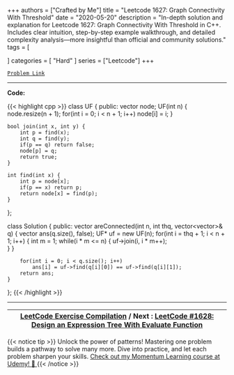 
+++
authors = ["Crafted by Me"]
title = "Leetcode 1627: Graph Connectivity With Threshold"
date = "2020-05-20"
description = "In-depth solution and explanation for Leetcode 1627: Graph Connectivity With Threshold in C++. Includes clear intuition, step-by-step example walkthrough, and detailed complexity analysis—more insightful than official and community solutions."
tags = [
    
]
categories = [
    "Hard"
]
series = ["Leetcode"]
+++



[`Problem Link`](https://leetcode.com/problems/graph-connectivity-with-threshold/description/)

---

**Code:**

{{< highlight cpp >}}
class UF {
public:
    vector<int> node;
    UF(int n) {
        node.resize(n + 1);
        for(int i = 0; i < n + 1; i++)
            node[i] = i;
    }
    
    bool join(int x, int y) {
        int p = find(x);
        int q = find(y);
        if(p == q) return false;
        node[p] = q;
        return true;
    }
    
    int find(int x) {
        int p = node[x];
        if(p == x) return p;
        return node[x] = find(p);
    }
    
};

class Solution {
public:
    vector<bool> areConnected(int n, int thq, vector<vector<int>>& q) {
        vector<bool> ans(q.size(), false);
        UF* uf = new UF(n);
        for(int i = thq + 1; i < n + 1; i++) {
            int m = 1;
            while(i * m <= n) {
                uf->join(i, i * m++);                
            }
        }

        for(int i = 0; i < q.size(); i++)
            ans[i] = uf->find(q[i][0]) == uf->find(q[i][1]);
        return ans;
    }
};
{{< /highlight >}}


---

| [LeetCode Exercise Compilation](https://grid47.xyz/leetcode/) / Next : [LeetCode #1628: Design an Expression Tree With Evaluate Function](https://grid47.xyz/posts/leetcode_1628) |
| --- |
{{< notice tip >}}
Unlock the power of patterns! Mastering one problem builds a pathway to solve many more. Dive into practice, and let each problem sharpen your skills. [Check out my Momentum Learning course at Udemy! 🚀 ](https://www.udemy.com/course/algorithms-and-data-structures-in-cpp/)
{{< /notice >}}


